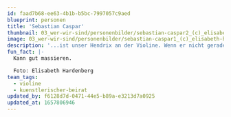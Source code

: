 ```yaml
---
id: faad7b68-ee63-4b1b-b5bc-7997057c9aed
blueprint: personen
title: 'Sebastian Caspar'
thumbnail: 03_wer-wir-sind/personenbilder/sebastian-caspar2_(c)_elisabeth-hardenberg_lowres.jpg
image: 03_wer-wir-sind/personenbilder/sebastian-caspar1_(c)_elisabeth-hardenberg_lowres.jpg
description: '...ist unser Hendrix an der Violine. Wenn er nicht gerade in Berlin über das ehemalige Flugfeld kited, fliegt er mit seiner Geige über Folk bis hin zu elektronischen Beats.'
fun_fact: |-
  Kann gut massieren.

  Foto: Elisabeth Hardenberg
team_tags:
  - violine
  - kuenstlerischer-beirat
updated_by: f6128d7d-0471-44e5-b89a-e3213d7a0925
updated_at: 1657806946
---
```

